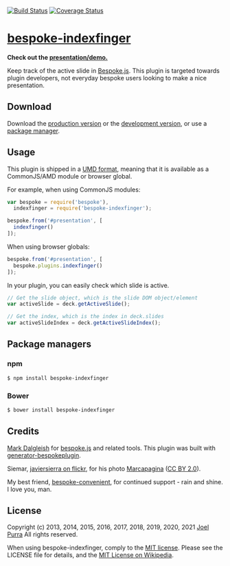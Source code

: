 [![Build Status](https://secure.travis-ci.org/joelpurra/bespoke-indexfinger.png?branch=master)](https://travis-ci.org/joelpurra/bespoke-indexfinger) [![Coverage Status](https://coveralls.io/repos/joelpurra/bespoke-indexfinger/badge.png)](https://coveralls.io/r/joelpurra/bespoke-indexfinger)

# [bespoke-indexfinger](https://github.com/joelpurra/bespoke-indexfinger)

**Check out the [presentation/demo.](https://joelpurra.github.io/bespoke-indexfinger/demo/)**

Keep track of the active slide in [Bespoke.js][bespoke.js]. This plugin is targeted towards plugin developers, not everyday bespoke users looking to make a nice presentation.

## Download

Download the [production version][min] or the [development version][max], or use a [package manager](#package-managers).

[min]: https://raw.github.com/joelpurra/bespoke-indexfinger/master/dist/bespoke-indexfinger.min.js
[max]: https://raw.github.com/joelpurra/bespoke-indexfinger/master/dist/bespoke-indexfinger.js

## Usage

This plugin is shipped in a [UMD format](https://github.com/umdjs/umd), meaning that it is available as a CommonJS/AMD module or browser global.

For example, when using CommonJS modules:

```js
var bespoke = require('bespoke'),
  indexfinger = require('bespoke-indexfinger');

bespoke.from('#presentation', [
  indexfinger()
]);
```

When using browser globals:

```js
bespoke.from('#presentation', [
  bespoke.plugins.indexfinger()
]);
```

In your plugin, you can easily check which slide is active.

```js
// Get the slide object, which is the slide DOM object/element
var activeSlide = deck.getActiveSlide();

// Get the index, which is the index in deck.slides
var activeSlideIndex = deck.getActiveSlideIndex();
```

## Package managers

### npm

```bash
$ npm install bespoke-indexfinger
```

### Bower

```bash
$ bower install bespoke-indexfinger
```


## Credits

[Mark Dalgleish](https://markdalgleish.com/) for [bespoke.js][bespoke.js] and related tools. This plugin was built with [generator-bespokeplugin](https://github.com/markdalgleish/generator-bespokeplugin).

Siemar, [javiersierra on flickr](https://secure.flickr.com/photos/javiersierra/), for his photo [Marcapagina](https://secure.flickr.com/photos/javiersierra/4458644494/) ([CC BY 2.0](https://creativecommons.org/licenses/by/2.0/)).

My best friend, [bespoke-convenient](https://github.com/joelpurra/bespoke-convenient), for continued support - rain and shine. I love you, man.


## License

Copyright (c) 2013, 2014, 2015, 2016, 2017, 2018, 2019, 2020, 2021 [Joel Purra](https://joelpurra.com/) All rights reserved.

When using bespoke-indexfinger, comply to the [MIT license](https://joelpurra.mit-license.org/2013-2014). Please see the LICENSE file for details, and the [MIT License on Wikipedia](https://en.wikipedia.org/wiki/MIT_License).

[bespoke.js]: https://github.com/markdalgleish/bespoke.js
